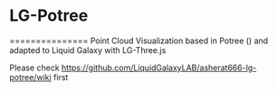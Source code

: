 # LG-Potree
===============
Point Cloud Visualization based in Potree () and adapted to Liquid Galaxy with LG-Three.js

Please check https://github.com/LiquidGalaxyLAB/asherat666-lg-potree/wiki first
